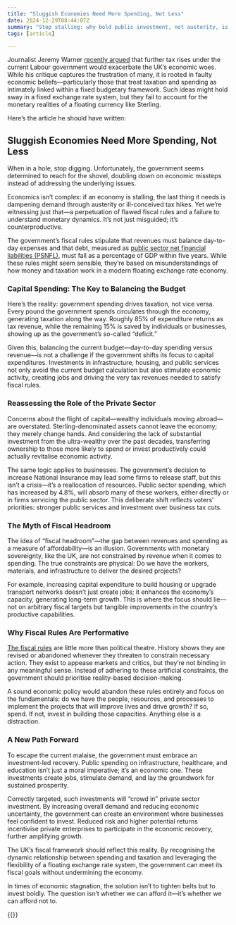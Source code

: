 ```yaml
---
title: "Sluggish Economies Need More Spending, Not Less"
date: 2024-12-29T08:44:07Z
summary: "Stop stalling: why bold public investment, not austerity, is the key to economic recovery"
tags: [article]

---
```

Journalist Jeremy Warner [recently argued][1] that further tax rises
under the current Labour government would exacerbate the UK’s economic
woes. While his critique captures the frustration of many, it is rooted
in faulty economic beliefs—particularly those that treat taxation and
spending as intimately linked within a fixed budgetary framework. Such
ideas might hold sway in a fixed exchange rate system, but they fail to
account for the monetary realities of a floating currency like Sterling.

Here’s the article he should have written: 

## Sluggish Economies Need More Spending, Not Less

When in a hole, stop digging. Unfortunately, the government seems
determined to reach for the shovel, doubling down on economic missteps
instead of addressing the underlying issues.

Economics isn’t complex: if an economy is stalling, the last thing
it needs is dampening demand through austerity or ill-conceived tax
hikes. Yet we’re witnessing just that—a perpetuation of flawed
fiscal rules and a failure to understand monetary dynamics. It’s not
just misguided; it’s counterproductive.

The government’s fiscal rules stipulate that revenues must balance
day-to-day expenses and that debt, measured as [public sector net
financial liabilities (PSNFL)][3], must fall as a percentage of GDP within
five years. While these rules might seem sensible, they’re based on
misunderstandings of how money and taxation work in a modern floating
exchange rate economy.

### Capital Spending: The Key to Balancing the Budget

Here’s the reality: government spending drives taxation, not vice
versa. Every pound the government spends circulates through the economy,
generating taxation along the way. Roughly 85% of expenditure returns
as tax revenue, while the remaining 15% is saved by individuals or
businesses, showing up as the government’s so-called “deficit.”

Given this, balancing the current budget—day-to-day spending versus
revenue—is not a challenge if the government shifts its focus to
capital expenditures. Investments in infrastructure, housing, and public
services not only avoid the current budget calculation but also stimulate
economic activity, creating jobs and driving the very tax revenues needed
to satisfy fiscal rules.

### Reassessing the Role of the Private Sector

Concerns about the flight of capital—wealthy individuals moving
abroad—are overstated. Sterling-denominated assets cannot leave the
economy; they merely change hands. And considering the lack of substantial
investment from the ultra-wealthy over the past decades, transferring
ownership to those more likely to spend or invest productively could
actually revitalise economic activity.

The same logic applies to businesses. The government’s decision
to increase National Insurance may lead some firms to release staff,
but this isn’t a crisis—it’s a reallocation of resources. Public
sector spending, which has increased by 4.8%, will absorb many of these
workers, either directly or in firms servicing the public sector. This
deliberate shift reflects voters’ priorities: stronger public services
and investment over business tax cuts.

### The Myth of Fiscal Headroom

The idea of “fiscal headroom”—the gap between revenues and spending
as a measure of affordability—is an illusion. Governments with monetary
sovereignty, like the UK, are not constrained by revenue when it comes
to spending. The true constraints are physical: Do we have the workers,
materials, and infrastructure to deliver the desired projects?

For example, increasing capital expenditure to build housing or upgrade
transport networks doesn’t just create jobs; it enhances the economy’s
capacity, generating long-term growth. This is where the focus should
lie—not on arbitrary fiscal targets but tangible improvements in the
country’s productive capabilities.

### Why Fiscal Rules Are Performative

[The fiscal rules][2] are little more than political theatre. History shows
they are revised or abandoned whenever they threaten to constrain
necessary action. They exist to appease markets and critics, but
they’re not binding in any meaningful sense. Instead of adhering
to these artificial constraints, the government should prioritise
reality-based decision-making.

A sound economic policy would abandon these rules entirely and focus
on the fundamentals: do we have the people, resources, and processes to
implement the projects that will improve lives and drive growth? If so,
spend. If not, invest in building those capacities. Anything else is
a distraction.

### A New Path Forward

To escape the current malaise, the government must embrace an
investment-led recovery. Public spending on infrastructure, healthcare,
and education isn’t just a moral imperative; it’s an economic
one. These investments create jobs, stimulate demand, and lay the
groundwork for sustained prosperity.

Correctly targeted, such investments will  “crowd in” private
sector investment. By increasing overall demand and reducing economic
uncertainty, the government can create an environment where businesses
feel confident to invest. Reduced risk and higher potential returns
incentivise private enterprises to participate in the economic recovery,
further amplifying growth.

The UK’s fiscal framework should reflect this reality. By recognising
the dynamic relationship between spending and taxation and leveraging
the flexibility of a floating exchange rate system, the government can
meet its fiscal goals without undermining the economy.

In times of economic stagnation, the solution isn’t to tighten belts but
to invest boldly. The question isn’t whether we can afford it—it’s
whether we can afford not to.

{{<joindiscord>}}

[1]: https://archive.is/4sjQA
[2]: https://assets.publishing.service.gov.uk/media/67211bf34da1c0d41942a8bf/A_strong_fiscal_framework.pdf
[3]: https://obr.uk/box/public-sector-net-financial-liabilities-2/
